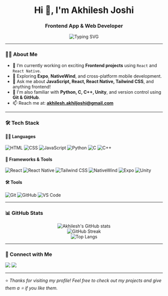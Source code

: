 <h1 align="center">Hi 👋, I'm Akhilesh Joshi</h1>
<h3 align="center">Frontend App & Web Developer</h3>

<p align="center">
  <img src="https://readme-typing-svg.demolab.com?font=Fira+Code&size=22&duration=3000&pause=1000&center=true&vCenter=true&width=435&lines=Frontend+Web+%26+App+Developer;HTML+CSS+Tailwind+%7C+React+%7C+React+Native" alt="Typing SVG" />
</p>

---

### 🧑‍💻 About Me

- 🔭 I’m currently working on exciting **Frontend projects** using `React` and `React Native`.
- 🌱 Exploring **Expo**, **NativeWind**, and cross-platform mobile development.
- 💬 Ask me about **JavaScript, React, React Native, Tailwind CSS**, and anything frontend!
- 🚀 I'm also familiar with **Python, C, C++, Unity**, and version control using **Git & GitHub**.
- 📫 Reach me at: **akhilesh.akhiljoshi@gmail.com**

---

### 🛠️ Tech Stack

#### 👨‍💻 Languages
![HTML](https://img.shields.io/badge/HTML-E34F26?style=for-the-badge&logo=html5&logoColor=white)
![CSS](https://img.shields.io/badge/CSS-1572B6?style=for-the-badge&logo=css3&logoColor=white)
![JavaScript](https://img.shields.io/badge/JavaScript-F7DF1E?style=for-the-badge&logo=javascript&logoColor=black)
![Python](https://img.shields.io/badge/Python-3776AB?style=for-the-badge&logo=python&logoColor=white)
![C](https://img.shields.io/badge/C-A8B9CC?style=for-the-badge&logo=c&logoColor=black)
![C++](https://img.shields.io/badge/C++-00599C?style=for-the-badge&logo=c%2B%2B&logoColor=white)

#### 🧩 Frameworks & Tools
![React](https://img.shields.io/badge/React-61DAFB?style=for-the-badge&logo=react&logoColor=black)
![React Native](https://img.shields.io/badge/React%20Native-20232A?style=for-the-badge&logo=react&logoColor=61DAFB)
![Tailwind CSS](https://img.shields.io/badge/Tailwind-38B2AC?style=for-the-badge&logo=tailwind-css&logoColor=white)
![NativeWind](https://img.shields.io/badge/NativeWind-38B2AC?style=for-the-badge&logo=tailwind-css&logoColor=white)
![Expo](https://img.shields.io/badge/Expo-000000?style=for-the-badge&logo=expo&logoColor=white)
![Unity](https://img.shields.io/badge/Unity-000000?style=for-the-badge&logo=unity&logoColor=white)

#### 🛠 Tools
![Git](https://img.shields.io/badge/Git-F05032?style=for-the-badge&logo=git&logoColor=white)
![GitHub](https://img.shields.io/badge/GitHub-181717?style=for-the-badge&logo=github&logoColor=white)
![VS Code](https://img.shields.io/badge/VS%20Code-007ACC?style=for-the-badge&logo=visual-studio-code&logoColor=white)

---

### 📊 GitHub Stats

<p align="center">
  <img src="https://github-readme-stats.vercel.app/api?username=akhileshjoshi&show_icons=true&theme=radical" alt="Akhilesh's GitHub stats" />
  <br/>
  <img src="https://github-readme-streak-stats.herokuapp.com/?user=akhileshjoshi&theme=radical" alt="GitHub Streak" />
  <br/>
  <img src="https://github-readme-stats.vercel.app/api/top-langs/?username=akhileshjoshi&layout=compact&theme=radical" alt="Top Langs" />
</p>

---

### 🔗 Connect with Me

<p>
  <a href="https://github.com/akhileshjoshi"><img src="https://img.shields.io/badge/GitHub-000?style=for-the-badge&logo=github&logoColor=white" /></a>
  <a href="mailto:akhilesh.akhiljoshi@gmail.com"><img src="https://img.shields.io/badge/Email-D14836?style=for-the-badge&logo=gmail&logoColor=white" /></a>
  <!-- Optional LinkedIn or Portfolio link -->
</p>

---

⭐️ *Thanks for visiting my profile! Feel free to check out my projects and give them a ⭐ if you like them.*
